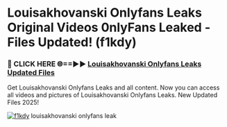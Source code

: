 # Louisakhovanski Onlyfans Leaks Original Videos 0nlyFans Leaked - Files Updated! (f1kdy)

<h3>🔴 CLICK HERE 🌐==►► <a href="https://tinyurl.com/2jnfzry5" rel="nofollow">Louisakhovanski Onlyfans Leaks Updated Files</a></h3>

Get Louisakhovanski Onlyfans Leaks and all content. Now you can access all videos and pictures of Louisakhovanski Onlyfans Leaks. New Updated Files 2025!

[![f1kdy](https://i.imgur.com/GyGTBgg.gif)](https://tinyurl.com/2jnfzry5)
louisakhovanski onlyfans leak